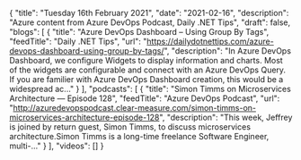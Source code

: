 {
  "title": "Tuesday 16th February 2021",
  "date": "2021-02-16",
  "description": "Azure content from Azure DevOps Podcast, Daily .NET Tips",
  "draft": false,
  "blogs": [
    {
      "title": "Azure DevOps Dashboard – Using Group By Tags",
      "feedTitle": "Daily .NET Tips",
      "url": "https://dailydotnettips.com/azure-devops-dashboard-using-group-by-tags/",
      "description": "In Azure DevOps Dashboard, we configure Widgets to display information and charts. Most of the widgets are configurable and connect with an Azure DevOps Query. If you are familier with Azure DevOps Dashboard creation, this would be a widespread ac..."
    }
  ],
  "podcasts": [
    {
      "title": "Simon Timms on Microservices Architecture — Episode 128",
      "feedTitle": "Azure DevOps Podcast",
      "url": "http://azuredevopspodcast.clear-measure.com/simon-timms-on-microservices-architecture-episode-128",
      "description": "This week, Jeffrey is joined by return guest, Simon Timms, to discuss microservices architecture.Simon Timms is a long-time freelance Software Engineer, multi-..."
    }
  ],
  "videos": []
}